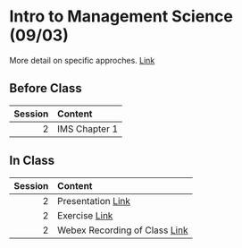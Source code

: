 Intro to Management Science  (09/03)
============================

More detail on specific approches. [Link](../../sessions/session2)

## Before Class

|   Session | Content       |
|----------:|:--------------|
|         2 | IMS Chapter 1 |


## In Class

|   Session | Content                                                                                                                 |
|----------:|:------------------------------------------------------------------------------------------------------------------------|
|         2 | Presentation [Link](https://rpi.box.com/s/ldy9h2bfaz00gek5a9cotyz21sboab95)                                             |
|         2 | Exercise [Link](https://docs.google.com/presentation/d/1J4xgrXKPvZNWhMERysltpCZktmjBXFCAL9Nt5rP2Imw/edit?usp=sharing)   |
|         2 | Webex Recording of Class [Link](https://rensselaer.webex.com/rensselaer/ldr.php?RCID=a4765e23f1074bf8a945ac6350835bf4 ) |

